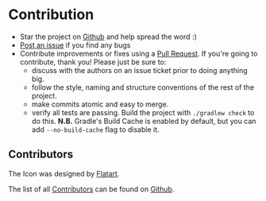 # Contribution

* Star the project on [Github](https://github.com/raynigon/unit-api) and help spread the word :)
* [Post an issue](https://github.com/raynigon/unit-api/issues) if you find any bugs
* Contribute improvements or fixes using a [Pull Request](https://github.com/raynigon/unit-api/pulls). 
  If you're going to contribute, thank you! Please just be sure to:
  * discuss with the authors on an issue ticket prior to doing anything big.
  * follow the style, naming and structure conventions of the rest of the project.
  * make commits atomic and easy to merge.
  * verify all tests are passing. Build the project with `./gradlew check` to do this.
  **N.B.** Gradle's Build Cache is enabled by default, but you can add `--no-build-cache` flag to disable it.

## Contributors
The Icon was designed by [Flatart](https://www.iconfinder.com/Flatart).

The list of all [Contributors](https://github.com/raynigon/unit-api/graphs/contributors) can be found on [Github](https://github.com/raynigon/unit-api/graphs/contributors).
